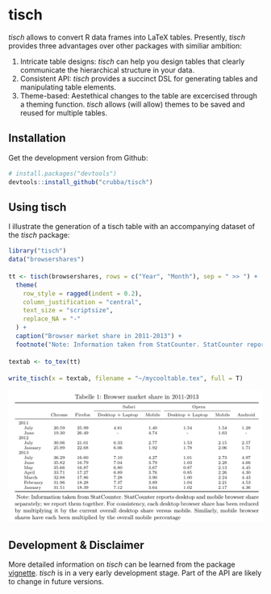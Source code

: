 
# tisch
*tisch* allows to convert R data frames into LaTeX tables. Presently, *tisch* provides three advantages over other packages with similiar ambition:

1. Intricate table designs: *tisch* can help you design tables that clearly communicate the hierarchical structure in your data.
2. Consistent API: *tisch* provides a succinct DSL for generating tables and manipulating table elements.
3. Theme-based: Aestethical changes to the table are excercised through a theming function. *tisch* allows (will allow) themes to be saved and reused for multiple tables.

## Installation 
Get the development version from Github: 


```r
# install.packages("devtools")
devtools::install_github("crubba/tisch")
```

## Using tisch
I illustrate the generation of a tisch table with an accompanying dataset of the *tisch* package:


```r
library("tisch")
data("browsershares")

tt <- tisch(browsershares, rows = c("Year", "Month"), sep = " >> ") +
  theme(
    row_style = ragged(indent = 0.2),
    column_justification = "central",
    text_size = "scriptsize",
    replace_NA = "-"
  ) + 
  caption("Browser market share in 2011-2013") +
  footnote("Note: Information taken from StatCounter. StatCounter reports desktop and mobile browser share separately; we report them together. For consistency, each desktop browser share has been reduced by multiplying it by the current overall desktop share versus mobile. Similarly, mobile browser shares have each been multiplied by the overall mobile percentage")

textab <- to_tex(tt)

write_tisch(x = textab, filename = "~/mycooltable.tex", full = T)
```

![tisch-output](tisch-output.png)

## Development & Disclaimer
More detailed information on *tisch* can be learned from the package [vignette](). *tisch* is in a very early development stage. Part of the API are likely to change in future versions. 
